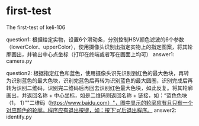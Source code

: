 # first-test
The first-test of keli-106

question1:
根据给定实物，设置6个滑动条，分别控制HSV颜色滤波的6个参数（lowerColor、upperColor），使用摄像头识别出指定实物上的指定图案，将其轮廓画出，并输出中心点坐标（打印在终端或者写在画面上均可）
answer1:
camera.py

question2:
根据指定红色和蓝色，使用摄像头识先识别到红色的最大色块，再转为识别蓝色的最大色块，识别完蓝色后再转为识别蓝色的最大圆圈，识别完成后再转为识别二维码，识别完二维码后再回去识别红色最大色块，如此反复。将其轮廓画出，并返回名称 + 中心坐标，如是二维码则返回名称 + 链接，如：“蓝色色块（1， 1）”"二维码（https://www.baidu.com）"，图中显示的轮廓应有且只有一个对应颜色的轮廓。程序应有退出按键，如：按下'q'后退出程序。
answer2:
identify.py
